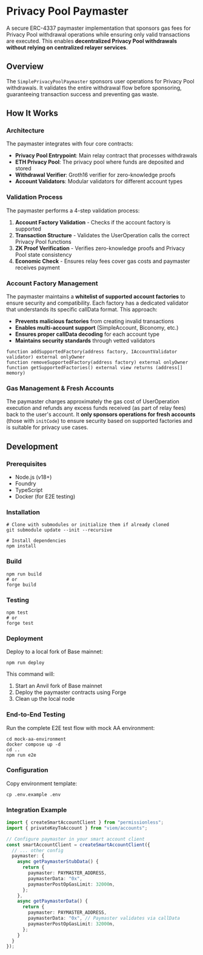 # Privacy Pool Paymaster

A secure ERC-4337 paymaster implementation that sponsors gas fees for Privacy Pool withdrawal operations while ensuring only valid transactions are executed. This enables **decentralized Privacy Pool withdrawals without relying on centralized relayer services**.

## Overview

The `SimplePrivacyPoolPaymaster` sponsors user operations for Privacy Pool withdrawals. It validates the entire withdrawal flow before sponsoring, guaranteeing transaction success and preventing gas waste.

## How It Works

### Architecture
The paymaster integrates with four core contracts:
- **Privacy Pool Entrypoint**: Main relay contract that processes withdrawals
- **ETH Privacy Pool**: The privacy pool where funds are deposited and stored
- **Withdrawal Verifier**: Groth16 verifier for zero-knowledge proofs
- **Account Validators**: Modular validators for different account types

### Validation Process
The paymaster performs a 4-step validation process:
1. **Account Factory Validation** - Checks if the account factory is supported
2. **Transaction Structure** - Validates the UserOperation calls the correct Privacy Pool functions
3. **ZK Proof Verification** - Verifies zero-knowledge proofs and Privacy Pool state consistency  
4. **Economic Check** - Ensures relay fees cover gas costs and paymaster receives payment

### Account Factory Management
The paymaster maintains a **whitelist of supported account factories** to ensure security and compatibility. Each factory has a dedicated validator that understands its specific callData format. This approach:
- **Prevents malicious factories** from creating invalid transactions
- **Enables multi-account support** (SimpleAccount, Biconomy, etc.)
- **Ensures proper callData decoding** for each account type
- **Maintains security standards** through vetted validators

```solidity
function addSupportedFactory(address factory, IAccountValidator validator) external onlyOwner
function removeSupportedFactory(address factory) external onlyOwner
function getSupportedFactories() external view returns (address[] memory)
```

### Gas Management & Fresh Accounts
The paymaster charges approximately the gas cost of UserOperation execution and refunds any excess funds received (as part of relay fees) back to the user's account. It **only sponsors operations for fresh accounts** (those with `initCode`) to ensure security based on supported factories and is suitable for privacy use cases.

## Development

### Prerequisites

- Node.js (v18+)
- Foundry
- TypeScript
- Docker (for E2E testing)

### Installation

```shell
# Clone with submodules or initialize them if already cloned
git submodule update --init --recursive

# Install dependencies
npm install
```

### Build

```shell
npm run build
# or
forge build
```

### Testing

```shell
npm test
# or
forge test
```

### Deployment

Deploy to a local fork of Base mainnet:

```shell
npm run deploy
```

This command will:
1. Start an Anvil fork of Base mainnet
2. Deploy the paymaster contracts using Forge
3. Clean up the local node

### End-to-End Testing

Run the complete E2E test flow with mock AA environment:

```shell
cd mock-aa-environment
docker compose up -d
cd ..
npm run e2e
```

### Configuration

Copy environment template:
```shell
cp .env.example .env
```

### Integration Example

```typescript
import { createSmartAccountClient } from "permissionless";
import { privateKeyToAccount } from "viem/accounts";

// Configure paymaster in your smart account client
const smartAccountClient = createSmartAccountClient({
  // ... other config
  paymaster: {
    async getPaymasterStubData() {
      return {
        paymaster: PAYMASTER_ADDRESS,
        paymasterData: "0x",
        paymasterPostOpGasLimit: 32000n,
      };
    },
    async getPaymasterData() {
      return {
        paymaster: PAYMASTER_ADDRESS,
        paymasterData: "0x", // Paymaster validates via callData
        paymasterPostOpGasLimit: 32000n,
      };
    }
  }
});
```
